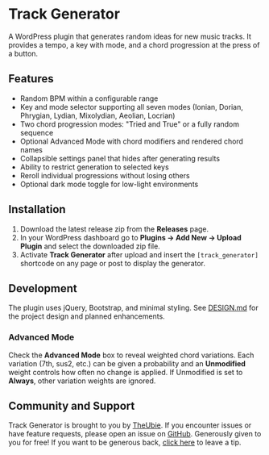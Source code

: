 # Track Generator

A WordPress plugin that generates random ideas for new music tracks. It provides a tempo, a key with mode, and a chord progression at the press of a button.

## Features

- Random BPM within a configurable range
- Key and mode selector supporting all seven modes (Ionian, Dorian, Phrygian, Lydian, Mixolydian, Aeolian, Locrian)
- Two chord progression modes: "Tried and True" or a fully random sequence
- Optional Advanced Mode with chord modifiers and rendered chord names
- Collapsible settings panel that hides after generating results
- Ability to restrict generation to selected keys
- Reroll individual progressions without losing others
- Optional dark mode toggle for low-light environments

## Installation

1. Download the latest release zip from the **Releases** page.
2. In your WordPress dashboard go to **Plugins → Add New → Upload Plugin** and select the downloaded zip file.
3. Activate **Track Generator** after upload and insert the `[track_generator]` shortcode on any page or post to display the generator.

## Development

The plugin uses jQuery, Bootstrap, and minimal styling. See [DESIGN.md](DESIGN.md) for the project design and planned enhancements.

### Advanced Mode

Check the **Advanced Mode** box to reveal weighted chord variations. Each variation (7th, sus2, etc.) can be given a probability and an **Unmodified** weight controls how often no change is applied. If Unmodified is set to **Always**, other variation weights are ignored.

## Community and Support

Track Generator is brought to you by [TheUbie](https://www.youtube.com/@theubie).
If you encounter issues or have feature requests, please open an issue on
[GitHub](https://github.com/theubie/trackgenerator/issues).
Generously given to you for free! If you want to be generous back,
[click here](https://streamelements.com/theubie-fc49c/tip) to leave a tip.
